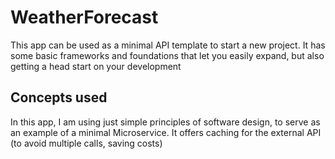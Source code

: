 # WeatherForecast

This app can be used as a minimal API template to start a new project.
It has some basic frameworks and foundations that let you easily expand, but also getting a head start on your development

## Concepts used

In this app, I am using just simple principles of software design, to serve as an example of a minimal Microservice.
It offers caching for the external API (to avoid multiple calls, saving costs)
